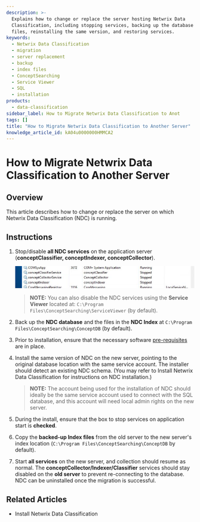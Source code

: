 ```yaml
---
description: >-
  Explains how to change or replace the server hosting Netwrix Data
  Classification, including stopping services, backing up the database and index
  files, reinstalling the same version, and restoring services.
keywords:
  - Netwrix Data Classification
  - migration
  - server replacement
  - backup
  - index files
  - ConceptSearching
  - Service Viewer
  - SQL
  - installation
products:
  - data-classification
sidebar_label: How to Migrate Netwrix Data Classification to Anot
tags: []
title: "How to Migrate Netwrix Data Classification to Another Server"
knowledge_article_id: kA04u0000000HMMCA2
---
```


# How to Migrate Netwrix Data Classification to Another Server

## Overview

This article describes how to change or replace the server on which Netwrix Data Classification (NDC) is running.

## Instructions

1. Stop/disable **all NDC services** on the application server (**conceptClassifier, conceptIndexer, conceptCollector**).

   ![User-added image](images/ka0Qk0000007H0v_0EM4u000002Qwyh.png)

   > **NOTE:** You can also disable the NDC services using the **Service Viewer** located at: `C:\Program Files\ConceptSearching\ServiceViewer` (by default).

2. Back up the **NDC database** and the files in the **NDC Index** at `C:\Program Files\ConceptSearching\ConceptDB` (by default).

3. Prior to installation, ensure that the necessary software [pre-requisites](/docs/dataclassification/5.7/index) are in place.

4. Install the same version of NDC on the new server, pointing to the original database location with the same service account. The installer should detect an existing NDC schema. (You may refer to Install Netwrix Data Classification for instructions on NDC installation.)

   > **NOTE:** The account being used for the installation of NDC should ideally be the same service account used to connect with the SQL database, and this account will need local admin rights on the new server.

5. During the install, ensure that the box to stop services on application start is **checked**.

6. Copy the **backed-up Index files** from the old server to the new server's index location (`C:\Program Files\ConceptSearching\ConceptDB` by default).

7. Start **all services** on the new server, and collection should resume as normal. The **conceptCollector/Indexer/Classifier** services should stay disabled on the **old server** to prevent re-connecting to the database. NDC can be uninstalled once the migration is successful.

## Related Articles

- Install Netwrix Data Classification
